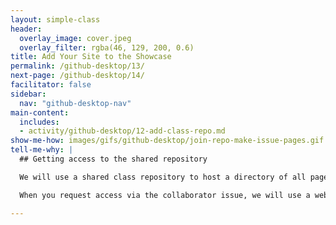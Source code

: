 ```yaml
---
layout: simple-class
header:
  overlay_image: cover.jpeg
  overlay_filter: rgba(46, 129, 200, 0.6)
title: Add Your Site to the Showcase
permalink: /github-desktop/13/
next-page: /github-desktop/14/
facilitator: false
sidebar:
  nav: "github-desktop-nav"
main-content:
  includes:
  - activity/github-desktop/12-add-class-repo.md  
show-me-how: images/gifs/github-desktop/join-repo-make-issue-pages.gif
tell-me-why: |
  ## Getting access to the shared repository

  We will use a shared class repository to host a directory of all pages that have been created as a part of this course.

  When you request access via the collaborator issue, we will use a webhook to add you as a collaborator. This will ensure you have the ability to push to this repository, and can add your site.

---
```

